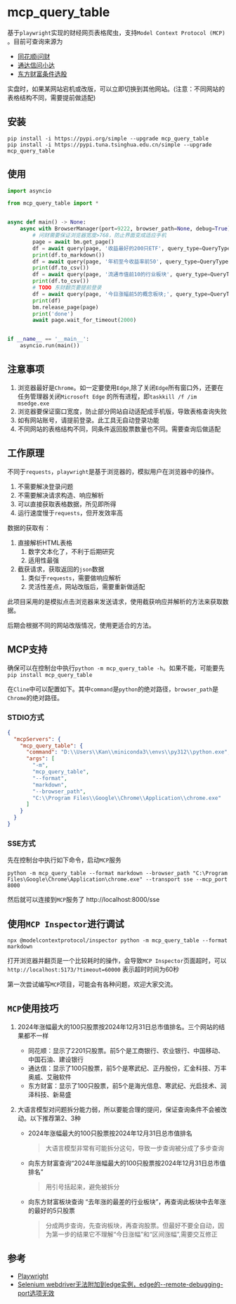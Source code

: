 # mcp_query_table

基于`playwright`实现的财经网页表格爬虫，支持`Model Context Protocol (MCP) `。目前可查询来源为

- [同花顺i问财](http://iwencai.com/)
- [通达信问小达](https://wenda.tdx.com.cn/)
- [东方财富条件选股](https://xuangu.eastmoney.com/)

实盘时，如果某网站宕机或改版，可以立即切换到其他网站。(注意：不同网站的表格结构不同，需要提前做适配)

## 安装

```commandline
pip install -i https://pypi.org/simple --upgrade mcp_query_table
pip install -i https://pypi.tuna.tsinghua.edu.cn/simple --upgrade mcp_query_table
```

## 使用

```python
import asyncio

from mcp_query_table import *


async def main() -> None:
    async with BrowserManager(port=9222, browser_path=None, debug=True) as bm:
        # 问财需要保证浏览器宽度>768，防止界面变成适应手机
        page = await bm.get_page()
        df = await query(page, '收益最好的200只ETF', query_type=QueryType.ETF, max_page=1, site=Site.THS)
        print(df.to_markdown())
        df = await query(page, '年初至今收益率前50', query_type=QueryType.Fund, max_page=1, site=Site.TDX)
        print(df.to_csv())
        df = await query(page, '流通市值前10的行业板块', query_type=QueryType.Index, max_page=1, site=Site.TDX)
        print(df.to_csv())
        # TODO 东财翻页要提前登录
        df = await query(page, '今日涨幅前5的概念板块;', query_type=QueryType.Board, max_page=3, site=Site.EastMoney)
        print(df)
        bm.release_page(page)
        print('done')
        await page.wait_for_timeout(2000)


if __name__ == '__main__':
    asyncio.run(main())

```

## 注意事项

1. 浏览器最好是`Chrome`。如一定要使用`Edge`,除了关闭`Edge`所有窗口外，还要在任务管理器关闭`Microsoft Edge`
   的所有进程，即`taskkill /f /im msedge.exe`
2. 浏览器要保证窗口宽度，防止部分网站自动适配成手机版，导致表格查询失败
3. 如有网站账号，请提前登录。此工具无自动登录功能
4. 不同网站的表格结构不同，同条件返回股票数量也不同。需要查询后做适配

## 工作原理

不同于`requests`，`playwright`是基于浏览器的，模拟用户在浏览器中的操作。

1. 不需要解决登录问题
2. 不需要解决请求构造、响应解析
3. 可以直接获取表格数据，所见即所得
4. 运行速度慢于`requests`，但开发效率高

数据的获取有：

1. 直接解析HTML表格
    1. 数字文本化了，不利于后期研究
    2. 适用性最强
2. 截获请求，获取返回的`json`数据
    1. 类似于`requests`，需要做响应解析
    2. 灵活性差点，网站改版后，需要重新做适配

此项目采用的是模拟点击浏览器来发送请求，使用截获响应并解析的方法来获取数据。

后期会根据不同的网站改版情况，使用更适合的方法。

## MCP支持

确保可以在控制台中执行`python -m mcp_query_table -h`。如果不能，可能要先`pip install mcp_query_table`

在`Cline`中可以配置如下。其中`command`是`python`的绝对路径，`browser_path`是`Chrome`的绝对路径。

### STDIO方式

```json
{
  "mcpServers": {
    "mcp_query_table": {
      "command": "D:\\Users\\Kan\\miniconda3\\envs\\py312\\python.exe",
      "args": [
        "-m",
        "mcp_query_table",
        "--format",
        "markdown",
        "--browser_path",
        "C:\\Program Files\\Google\\Chrome\\Application\\chrome.exe"
      ]
    }
  }
}
```

### SSE方式

先在控制台中执行如下命令，启动`MCP`服务

```commandline
python -m mcp_query_table --format markdown --browser_path "C:\Program Files\Google\Chrome\Application\chrome.exe" --transport sse --mcp_port 8000
```

然后就可以连接到`MCP`服务了
http://localhost:8000/sse

## 使用`MCP Inspector`进行调试

```commandline
npx @modelcontextprotocol/inspector python -m mcp_query_table --format markdown
```

打开浏览器并翻页是一个比较耗时的操作，会导致`MCP Inspector`页面超时，可以`http://localhost:5173/?timeout=60000` 表示超时时间为60秒

第一次尝试编写`MCP`项目，可能会有各种问题，欢迎大家交流。

## `MCP`使用技巧

1. 2024年涨幅最大的100只股票按2024年12月31日总市值排名。三个网站的结果都不一样
    - 同花顺：显示了2201只股票。前5个是工商银行、农业银行、中国移动、中国石油、建设银行
    - 通达信：显示了100只股票，前5个是寒武纪、正丹股份，汇金科技、万丰奥威、艾融软件
    - 东方财富：显示了100只股票，前5个是海光信息、寒武纪、光启技术、润泽科技、新易盛

2. 大语言模型对问题拆分能力弱，所以要能合理的提问，保证查询条件不会被改动。以下推荐第2、3种
    - 2024年涨幅最大的100只股票按2024年12月31日总市值排名
      > 大语言模型非常有可能拆分这句，导致一步查询被分成了多步查询
    - 向东方财富查询“2024年涨幅最大的100只股票按2024年12月31日总市值排名”
      > 用引号括起来，避免被拆分
    - 向东方财富板块查询 “去年涨的最差的行业板块”，再查询此板块中去年涨的最好的5只股票
      > 分成两步查询，先查询板块，再查询股票。但最好不要全自动，因为第一步的结果它不理解“今日涨幅”和“区间涨幅”,需要交互修正

## 参考

- [Playwright](https://playwright.dev/python/docs/intro)
- [Selenium webdriver无法附加到edge实例，edge的--remote-debugging-port选项无效](https://blog.csdn.net/qq_30576521/article/details/142370538)